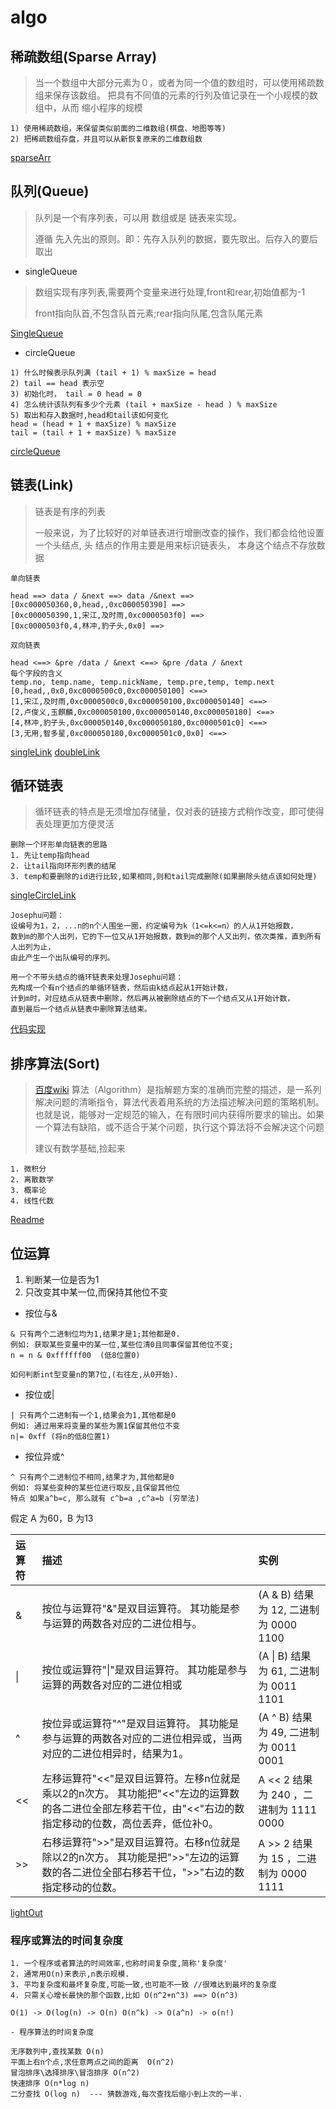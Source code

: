 # algo

## 稀疏数组(Sparse Array)

> 当一个数组中大部分元素为０，或者为同一个值的数组时，可以使用稀疏数组来保存该数组。
> 把具有不同值的元素的行列及值记录在一个小规模的数组中，从而 缩小程序的规模

```cgo
1) 使用稀疏数组，来保留类似前面的二维数组(棋盘、地图等等)
2) 把稀疏数组存盘，并且可以从新恢复原来的二维数组数
```
[sparseArr](sparseArr/main.go)

## 队列(Queue)

> 队列是一个有序列表，可以用 数组或是 链表来实现。
>
> 遵循 先入先出的原则。即：先存入队列的数据，要先取出。后存入的要后取出

- singleQueue

> 数组实现有序列表,需要两个变量来进行处理,front和rear,初始值都为-1
>
> front指向队首,不包含队首元素;rear指向队尾,包含队尾元素

[SingleQueue](queue/singleQueue.go)

- circleQueue

```cgo
1) 什么时候表示队列满 (tail + 1) % maxSize = head
2) tail == head 表示空
3) 初始化时， tail = 0 head = 0
4) 怎么统计该队列有多少个元素 (tail + maxSize - head ) % maxSize
5) 取出和存入数据时,head和tail该如何变化
head = (head + 1 + maxSize) % maxSize
tail = (tail + 1 + maxSize) % maxSize

```

[circleQueue](queue/circleQueue.go)


## 链表(Link)

> 链表是有序的列表
>
>一般来说，为了比较好的对单链表进行增删改查的操作，我们都会给他设置一个头结点, 头
 结点的作用主要是用来标识链表头， 本身这个结点不存放数据
 
 ```cgo
 单向链表
 
 head ==> data / &next ==> data /&next ==>
[0xc000050360,0,head,,0xc000050390] ==>
[0xc000050390,1,宋江,及时雨,0xc0000503f0] ==>
[0xc0000503f0,4,林冲,豹子头,0x0] ==>

双向链表

head <==> &pre /data / &next <==> &pre /data / &next
每个字段的含义
temp.no, temp.name, temp.nickName, temp.pre,temp, temp.next
[0,head,,0x0,0xc0000500c0,0xc000050100] <==>
[1,宋江,及时雨,0xc0000500c0,0xc000050100,0xc000050140] <==>
[2,卢俊义,玉麒麟,0xc000050100,0xc000050140,0xc000050180] <==>
[4,林冲,豹子头,0xc000050140,0xc000050180,0xc0000501c0] <==>
[3,无用,智多星,0xc000050180,0xc0000501c0,0x0] <==>
```

[singleLink](link/singlelink.go)
[doubleLink](link/doubleLink.go)

## 循环链表

> 循环链表的特点是无须增加存储量，仅对表的链接方式稍作改变，即可使得表处理更加方便灵活

```
删除一个环形单向链表的思路
1. 先让temp指向head
2. 让tail指向环形列表的结尾
3. temp和要删除的id进行比较,如果相同,则和tail完成删除(如果删除头结点该如何处理)

```

[singleCircleLink](link/singleCirclelink.go)

```cgo
Josephu问题：
设编号为1，2，...n的n个人围坐一圈，约定编号为k（1<=k<=n）的人从1开始报数，
数到m的那个人出列，它的下一位又从1开始报数，数到m的那个人又出列，依次类推，直到所有人出列为止，
由此产生一个出队编号的序列。

用一个不带头结点的循环链表来处理Josephu问题：
先构成一个有n个结点的单循环链表，然后由k结点起从1开始计数，
计到m时，对应结点从链表中删除，然后再从被删除结点的下一个结点又从1开始计数，
直到最后一个结点从链表中删除算法结束。

```

[代码实现](link/josephu.go)

## 排序算法(Sort)
> [百度wiki](https://baike.baidu.com/item/算法) 算法（Algorithm）是指解题方案的准确而完整的描述，是一系列解决问题的清晰指令，算法代表着用系统的方法描述解决问题的策略机制。也就是说，能够对一定规范的输入，在有限时间内获得所要求的输出。如果一个算法有缺陷，或不适合于某个问题，执行这个算法将不会解决这个问题 
> 
> 建议有数学基础,捡起来

```cgo
1. 微积分
2. 离散数学
3. 概率论
4. 线性代数
```

[Readme](sort/Readme.md)

## 位运算

1. 判断某一位是否为1
2. 只改变其中某一位,而保持其他位不变

- 按位与&

```cgo
& 只有两个二进制位均为1,结果才是1;其他都是0.
例如: 获取某些变量中的某一位,某些位清0且同事保留其他位不变;
n = n & 0xffffff00  (低8位置0)

如何判断int型变量n的第7位,(右往左,从0开始).
```

- 按位或|

```cgo
| 只有两个二进制有一个1,结果会为1,其他都是0
例如: 通过用来将变量的某些为置1保留其他位不变
n|= 0xff (将n的低8位置1)

```
- 按位异或^

```cgo
^ 只有两个二进制位不相同,结果才为,其他都是0
例如: 将某些变种的某些位进行取反,且保留其他位
特点 如果a^b=c, 那么就有 c^b=a ,c^a=b (穷举法)

```
假定 A 为60，B 为13

| 运算符 | 描述                                                         | 实例                                   |
| :----- | :----------------------------------------------------------- | :------------------------------------- |
| &      | 按位与运算符"&"是双目运算符。 其功能是参与运算的两数各对应的二进位相与。 | (A & B) 结果为 12, 二进制为 0000 1100  |
| \|     | 按位或运算符"\|"是双目运算符。 其功能是参与运算的两数各对应的二进位相或 | (A \| B) 结果为 61, 二进制为 0011 1101 |
| ^      | 按位异或运算符"^"是双目运算符。 其功能是参与运算的两数各对应的二进位相异或，当两对应的二进位相异时，结果为1。 | (A ^ B) 结果为 49, 二进制为 0011 0001  |
| <<     | 左移运算符"<<"是双目运算符。左移n位就是乘以2的n次方。 其功能把"<<"左边的运算数的各二进位全部左移若干位，由"<<"右边的数指定移动的位数，高位丢弃，低位补0。 | A << 2 结果为 240 ，二进制为 1111 0000 |
| >>     | 右移运算符">>"是双目运算符。右移n位就是除以2的n次方。 其功能是把">>"左边的运算数的各二进位全部右移若干位，">>"右边的数指定移动的位数。 | A >> 2 结果为 15 ，二进制为 0000 1111  |

[lightOut](./search/lightOut.go)

### 程序或算法的时间复杂度

```cgo
1. 一个程序或者算法的时间效率,也称时间复杂度,简称'复杂度'
2. 通常用O(n)来表示,n表示规模.
3. 平均复杂度和最坏复杂度,可能一致,也可能不一致 //很难达到最坏的复杂度
4. 只需关心增长最快的那个函数,比如 O(n^2+n^3) ==> O(n^3)

O(1) -> O(log(n) -> O(n) O(n^k) -> O(a^n) -> o(n!)

- 程序算法的时间复杂度

无序数列中,查找某数 O(n)
平面上右n个点,求任意两点之间的距离  O(n^2)
冒泡排序\选择排序\冒泡排序 O(n^2)
快速排序 O(n*log n)
二分查找 O(log n)  --- 猜数游戏,每次查找后缩小到上次的一半.

```
